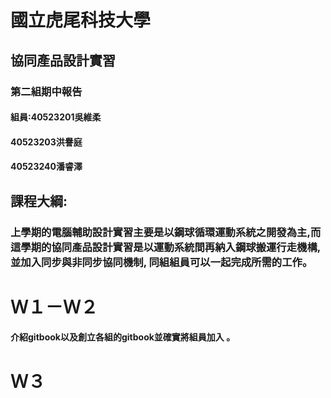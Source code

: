 #                                          國立虎尾科技大學

##                                                 協同產品設計實習

###                                                             第二組期中報告

#### 組員:40523201吳維柔

####         40523203洪譽庭

####         40523240潘睿澤











## 課程大綱:

### 上學期的電腦輔助設計實習主要是以鋼球循環運動系統之開發為主,而這學期的協同產品設計實習是以運動系統間再納入鋼球搬運行走機構,並加入同步與非同步協同機制, 同組組員可以一起完成所需的工作。





# Ｗ１－Ｗ２

#### 介紹gitbook以及創立各組的gitbook並確實將組員加入 。



# Ｗ３



# 



